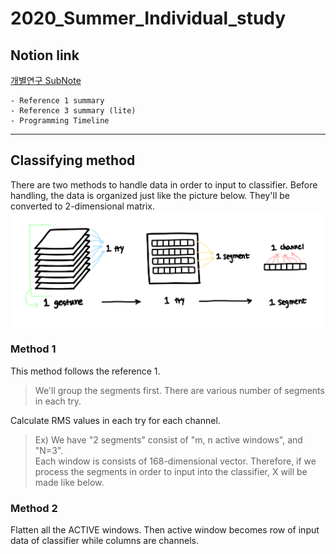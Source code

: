# 2020_Summer_Individual_study

## Notion link
[개별연구 SubNote](https://www.notion.so/SubNote-c44b5edc2bce4f158651a44a88177dc6)

    - Reference 1 summary
    - Reference 3 summary (lite)
    - Programming Timeline

- - -

## Classifying method
  There are two methods to handle data in order to input to classifier. Before handling, the data is organized just like the picture below. They'll be converted to 2-dimensional matrix.
![Before](/pictures/illust-data_structure.png)

### Method 1
This method follows the reference 1.
> We'll group the segments first. There are various number of segments in each try. 

Calculate RMS values in each try for each channel. 
> Ex) We have "2 segments" consist of "m, n active windows", and "N=3".    
> Each window is consists of 168-dimensional vector. Therefore, if we process the segments in order to input into the classifier, X will be made like below.   
   
### Method 2
Flatten all the ACTIVE windows. Then active window becomes row of input data of classifier while columns are channels.


